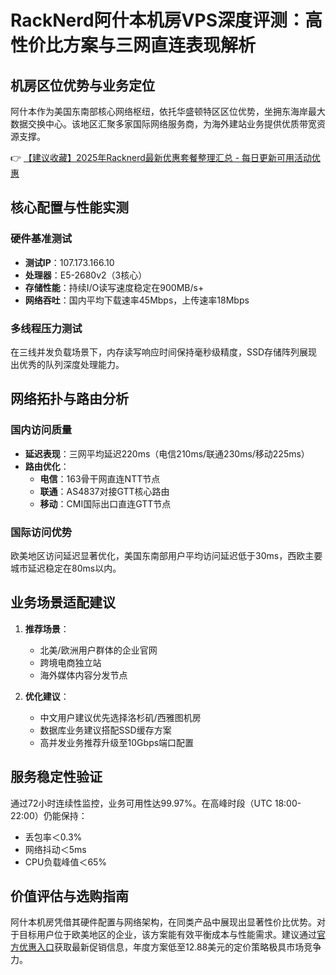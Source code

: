 # RackNerd阿什本机房VPS深度评测：高性价比方案与三网直连表现解析

## 机房区位优势与业务定位
阿什本作为美国东南部核心网络枢纽，依托华盛顿特区区位优势，坐拥东海岸最大数据交换中心。该地区汇聚多家国际网络服务商，为海外建站业务提供优质带宽资源支撑。

👉 [【建议收藏】2025年Racknerd最新优惠套餐整理汇总 - 每日更新可用活动优惠](https://bit.ly/Rack_Nerd)

## 核心配置与性能实测
### 硬件基准测试
- **测试IP**：107.173.166.10
- **处理器**：E5-2680v2（3核心）
- **存储性能**：持续I/O读写速度稳定在900MB/s+
- **网络吞吐**：国内平均下载速率45Mbps，上传速率18Mbps

### 多线程压力测试
在三线并发负载场景下，内存读写响应时间保持毫秒级精度，SSD存储阵列展现出优秀的队列深度处理能力。

## 网络拓扑与路由分析
### 国内访问质量
- **延迟表现**：三网平均延迟220ms（电信210ms/联通230ms/移动225ms）
- **路由优化**：
  - **电信**：163骨干网直连NTT节点
  - **联通**：AS4837对接GTT核心路由
  - **移动**：CMI国际出口直连GTT节点

### 国际访问优势
欧美地区访问延迟显著优化，美国东南部用户平均访问延迟低于30ms，西欧主要城市延迟稳定在80ms以内。

## 业务场景适配建议
1. **推荐场景**：
   - 北美/欧洲用户群体的企业官网
   - 跨境电商独立站
   - 海外媒体内容分发节点

2. **优化建议**：
   - 中文用户建议优先选择洛杉矶/西雅图机房
   - 数据库业务建议搭配SSD缓存方案
   - 高并发业务推荐升级至10Gbps端口配置

## 服务稳定性验证
通过72小时连续性监控，业务可用性达99.97%。在高峰时段（UTC 18:00-22:00）仍能保持：
- 丢包率＜0.3%
- 网络抖动＜5ms
- CPU负载峰值＜65%

## 价值评估与选购指南
阿什本机房凭借其硬件配置与网络架构，在同类产品中展现出显著性价比优势。对于目标用户位于欧美地区的企业，该方案能有效平衡成本与性能需求。建议通过[官方优惠入口](https://bit.ly/Rack_Nerd)获取最新促销信息，年度方案低至12.88美元的定价策略极具市场竞争力。